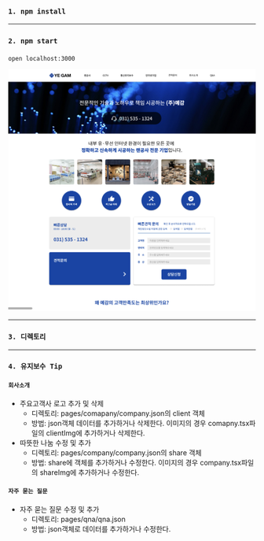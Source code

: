 ### `1. npm install`

---

### `2. npm start`

`open localhost:3000`

![yegam_homepage](./yegam.png)

---


### `3. 디렉토리`

---

### `4. 유지보수 Tip` 



#### `회사소개`  
- 주요고객사 로고 추가 및 삭제
    - 디렉토리: pages/comapany/company.json의 client 객체
    - 방법: json객체 데이터를 추가하거나 삭제한다.
        이미지의 경우 comapny.tsx파일의 clientImg에 추가하거나 삭제한다.
- 따뜻한 나눔 수정 및 추가
    - 디렉토리: pages/company/company.json의 share 객체
    - 방법: share에 객체를 추가하거나 수정한다.
        이미지의 경우 company.tsx파일의 shareImg에 추가하거나 수정한다.


#### `자주 묻는 질문`  
- 자주 묻는 질문 수정 및 추가   
    - 디렉토리: pages/qna/qna.json  
    - 방법: json객체로 데이터를 추가하거나 수정한다.


